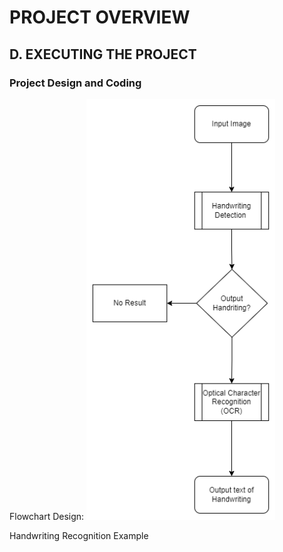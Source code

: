# PROJECT OVERVIEW
## D. EXECUTING THE PROJECT
### Project Design and Coding
Flowchart Design:
<img src="assets/Flowchart_Diagram.png" width="60%">

Handwriting Recognition Example
